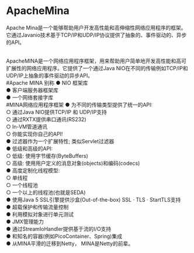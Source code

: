 # ApacheMina
Apache Mina是一个能够帮助用户开发高性能和高伸缩性网络应用程序的框架。它通过Javanio技术基于TCP/IP和UDP/IP协议提供了抽象的、事件驱动的、异步的API。<br/><br/>

ApacheMINA是一个网络应用程序框架，用来帮助用户简单地开发高性能和高可扩展性的网络应用程序。它提供了一个通过Java NIO在不同的传输例如TCP/IP和UDP/IP上抽象的事件驱动的异步API。<br/>
#Apache MINA 别称
● NIO 框架库<br/>
● 客户端服务器框架库<br/>
● 一个网络套接字库<br/>
#MINA网络应用程序框架
● 为不同的传输类型提供了统一的API:<br/>
○ 通过Java NIO提供TCP/IP 和 UDP/IP支持<br/>
○ 通过RXTX提供串口通讯(RS232)<br/>
○ In-VM管道通讯<br/>
○ 你能实现你自己的API!<br/>
● 过滤器作为一个扩展特性; 类似Servlet过滤器<br/>
● 低级和高级的API:<br/>
○ 低级: 使用字节缓存(ByteBuffers)<br/>
○ 高级: 使用用户定义的消息对象(objects)和编码(codecs)<br/>
● 高度定制化线程模型:<br/>
○ 单线程<br/>
○ 一个线程池<br/>
○ 一个以上的线程池(也就是SEDA)<br/>
● 使用Java 5 SSL引擎提供沙盒(Out-of-the-box) SSL · TLS · StartTLS支持<br/>
● 超载保护和传输流量控制<br/>
● 利用模拟对象进行单元测试<br/>
● JMX管理能力<br/>
● 通过StreamIoHandler提供基于流的I/O支持<br/>
● 和知名的容器(例如PicoContainer、Spring)集成<br/>
● 从MINA平滑的迁移到Netty， MINA是Netty的前辈。<br/>
